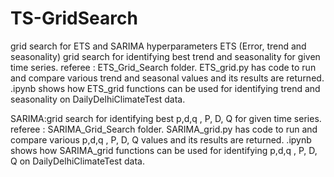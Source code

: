 # TS-GridSearch
grid search for ETS and SARIMA hyperparameters 
ETS (Error, trend and seasonality) grid search for identifying best trend and seasonality for given time series. 
referee : ETS_Grid_Search folder. 
  ETS_grid.py has code to run and compare various trend and seasonal values and its results are returned. 
  .ipynb shows how ETS_grid functions can be used for identifying trend and seasonality on DailyDelhiClimateTest data. 
  
  
 SARIMA:grid search for identifying best p,d,q , P, D, Q for given time series. 
referee : SARIMA_Grid_Search folder. 
  SARIMA_grid.py has code to run and compare various p,d,q , P, D, Q values and its results are returned. 
  .ipynb shows how SARIMA_grid functions can be used for identifying p,d,q , P, D, Q on DailyDelhiClimateTest data. 
